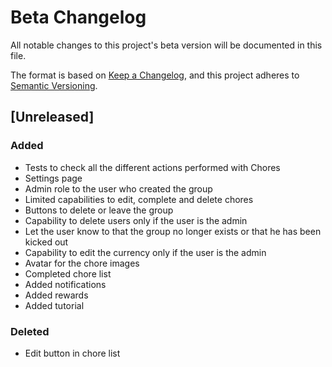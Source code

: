 # Beta Changelog
All notable changes to this project's beta version will be documented in this file.

The format is based on [Keep a Changelog](https://keepachangelog.com/en/1.0.0/),
and this project adheres to [Semantic Versioning](https://semver.org/spec/v2.0.0.html).

## [Unreleased]
### Added
- Tests to check all the different actions performed with Chores
- Settings page
- Admin role to the user who created the group
- Limited capabilities to edit, complete and delete chores
- Buttons to delete or leave the group 
- Capability to delete users only if the user is the admin
- Let the user know to that the group no longer exists or that he has been kicked out
- Capability to edit the currency only if the user is the admin
- Avatar for the chore images
- Completed chore list
- Added notifications
- Added rewards
- Added tutorial

### Deleted
- Edit button in chore list
